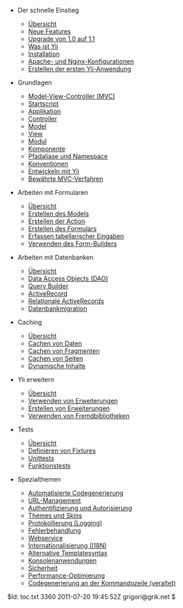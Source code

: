* Der schnelle Einstieg
    - [Übersicht](index)
    - [Neue Features](changes)
    - [Upgrade von 1.0 auf 1.1](upgrade)
    - [Was ist Yii](quickstart.what-is-yii)
    - [Installation](quickstart.installation)
    - [Apache- und Nginx-Konfigurationen](quickstart.apache-nginx-config)
    - [Erstellen der ersten Yii-Anwendung](quickstart.first-app)

* Grundlagen
    - [Model-View-Controller (MVC)](basics.mvc)
    - [Startscript](basics.entry)
    - [Applikation](basics.application)
    - [Controller](basics.controller)
    - [Model](basics.model)
    - [View](basics.view)
    - [Modul](basics.module)
    - [Komponente](basics.component)
    - [Pfadaliase und Namespace](basics.namespace)
    - [Konventionen](basics.convention)
    - [Entwickeln mit Yii](basics.workflow)
    - [Bewährte MVC-Verfahren](basics.best-practices)

* Arbeiten mit Formularen
    - [Übersicht](form.overview)
    - [Erstellen des Models](form.model)
    - [Erstellen der Action](form.action)
    - [Erstellen des Formulars](form.view)
    - [Erfassen tabellarischer Eingaben](form.table)
    - [Verwenden des Form-Builders](form.builder)

* Arbeiten mit Datenbanken
    - [Übersicht](database.overview)
    - [Data Access Objects (DAO)](database.dao)
    - [Query Builder](database.query-builder)
    - [ActiveRecord](database.ar)
    - [Relationale ActiveRecords](database.arr)
    - [Datenbankmigration](database.migration)

* Caching
    - [Übersicht](caching.overview)
    - [Cachen von Daten](caching.data)
    - [Cachen von Fragmenten](caching.fragment)
    - [Cachen von Seiten](caching.page)
    - [Dynamische Inhalte](caching.dynamic)

* Yii erweitern
    - [Übersicht](extension.overview)
    - [Verwenden von Erweiterungen](extension.use)
    - [Erstellen von Erweiterungen](extension.create)
    - [Verwenden von Fremdbibliotheken](extension.integration)

* Tests
    - [Übersicht](test.overview)
    - [Definieren von Fixtures](test.fixture)
    - [Unittests](test.unit)
    - [Funktionstests](test.functional)

* Spezialthemen
    - [Automatisierte Codegenerierung](topics.gii)
    - [URL-Management](topics.url)
    - [Authentifizierung und Autorisierung](topics.auth)
    - [Themes und Skins](topics.theming)
    - [Protokollierung (Logging)](topics.logging)
    - [Fehlerbehandlung](topics.error)
    - [Webservice](topics.webservice)
    - [Internationalisierung (I18N)](topics.i18n)
    - [Alternative Templatesyntax](topics.prado)
    - [Konsolenanwendungen](topics.console)
    - [Sicherheit](topics.security)
    - [Performance-Optimierung](topics.performance)
    - [Codegenerierung an der Kommandozeile (veraltet)](quickstart.first-app-yiic)

<div class="revision">$Id: toc.txt 3360 2011-07-20 19:45:52Z grigori@grik.net $</div>
